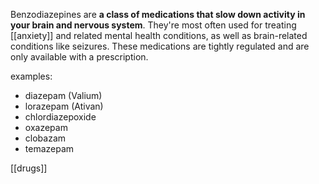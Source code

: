 Benzodiazepines are **a class of medications that slow down activity in your brain and nervous system**. They're most often used for treating [[anxiety]] and related mental health conditions, as well as brain-related conditions like seizures. These medications are tightly regulated and are only available with a prescription.

examples: 
- diazepam (Valium)
- lorazepam (Ativan)
- chlordiazepoxide
- oxazepam
- clobazam
- temazepam

[[drugs]]